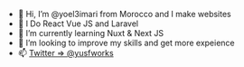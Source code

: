 - 👋 Hi, I’m @yoel3imari from Morocco and I make websites
- 👀 I Do React Vue JS and Laravel
- 🌱 I’m currently learning Nuxt & Next JS
- 💞️ I’m looking to improve my skills and get more expeience
- 📫 <a href="https://twitter.com/yusfworks">Twitter => @yusfworks</a>

